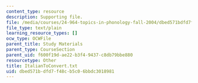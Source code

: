 ```yaml
---
content_type: resource
description: Supporting file.
file: /media/courses/24-964-topics-in-phonology-fall-2004/dbed571bdfd7f48cb5c06bbdc3018981_ItalianToConvert.txt
file_type: text/plain
learning_resource_types: []
ocw_type: OCWFile
parent_title: Study Materials
parent_type: CourseSection
parent_uid: f600f19d-ae22-b3f4-9437-c8db79bbe880
resourcetype: Other
title: ItalianToConvert.txt
uid: dbed571b-dfd7-f48c-b5c0-6bbdc3018981
---
```

